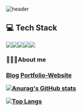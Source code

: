 
![header](https://capsule-render.vercel.app/api?type=waving&color=E3826C&height=150&section=header&text=Hyeonwoo%20Bae&fontSize=60&animation=fadeIn&fontAlignY=38&desc=%20&descAlignY=62&descAlign=62)

<h2>💻 Tech Stack </h2>

<img src="https://img.shields.io/badge/JavaScript-F7DF1E?style=flat-square&logo=JavaScript&logoColor=black"/><img src="https://img.shields.io/badge/React-61DAFB?style=flat-square&logo=React&logoColor=black"/><img src="https://img.shields.io/badge/CSS-1572B6?style=flat-square&logo=CSS3&logoColor=black"/><img src="https://img.shields.io/badge/HTML5-E34F26?style=flat-square&logo=HTML5&logoColor=black"/><img src="https://img.shields.io/badge/Node.js-339933?style=flat-square&logo=Node.js&logoColor=black"/>

<h3> 🙇🏻‍♂️About me <h3>
<a href="https://woobaeh.github.io">Blog</a>
<a href="https://woobaeh.github.io">Portfolio-Website</a>



[![Anurag's GitHub stats](https://github-readme-stats.vercel.app/api?username=woobaeh)](https://github.com/woobaeh/github-readme-stats)

[![Top Langs](https://github-readme-stats.vercel.app/api/top-langs/?username=woobaeh&hide=less,scss,ruby)](https://github.com/woobaeh/github-readme-stats)


<!--
**woobaeh/woobaeh** is a ✨ _special_ ✨ repository because its `README.md` (this file) appears on your GitHub profile.

Here are some ideas to get you started:

- 🔭 I’m currently working on ...
- 🌱 I’m currently learning ...
- 👯 I’m looking to collaborate on ...
- 🤔 I’m looking for help with ...
- 💬 Ask me about ...
- 📫 How to reach me: ...
- 😄 Pronouns: ...
- ⚡ Fun fact: ...
-->
